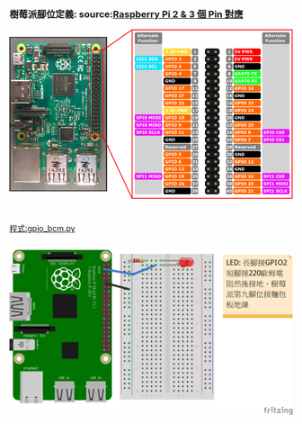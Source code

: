 ### 樹莓派腳位定義: source:[Raspberry Pi 2 & 3 個 Pin 對應](https://docs.microsoft.com/zh-tw/windows/iot-core/learn-about-hardware/pinmappings/pinmappingsrpi)
![樹莓派腳位](rp2_pinout.png)
#
##
[程式:gpio_bcm.py](gpio_bcm.py)
##
![LED接線](RPi_LED_bb.jpg)
